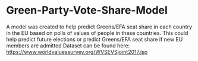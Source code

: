 # Green-Party-Vote-Share-Model
A model was created to help predict Greens/EFA seat share in each country in the EU based on polls of values of people in these countries. This could help predict future elections or predict Greens/EFA seat share if new EU members are admitted
Dataset can be found here: https://www.worldvaluessurvey.org/WVSEVSjoint2017.jsp
